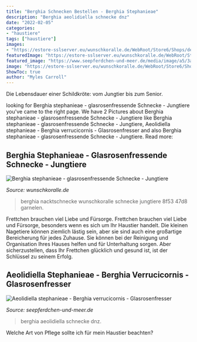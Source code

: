```yaml
---
title: "Berghia Schnecken Bestellen - Berghia Stephanieae"
description: "Berghia aeolidiella schnecke dnz"
date: "2022-02-05"
categories:
- "haustiere"
tags: ["haustiere"]
images:
- "https://estore-sslserver.eu/wunschkoralle.de/WebRoot/Store6/Shops/dea91525-0296-47d8-8f53-629c1092aadd/5A93/EC8B/BA13/9509/FA2A/0A48/351F/30E2/796048458413.png"
featuredImage: "https://estore-sslserver.eu/wunschkoralle.de/WebRoot/Store6/Shops/dea91525-0296-47d8-8f53-629c1092aadd/5A93/EC8B/BA13/9509/FA2A/0A48/351F/30E2/796048458413.png"
featured_image: "https://www.seepferdchen-und-meer.de/media/image/a5/3a/2f/bild-014-glasrosen-schneckei1PlBxpKBfobG_600x600@2x.jpg"
image: "https://estore-sslserver.eu/wunschkoralle.de/WebRoot/Store6/Shops/dea91525-0296-47d8-8f53-629c1092aadd/5A93/EC8B/BA13/9509/FA2A/0A48/351F/30E2/796048458413.png"
ShowToc: true
author: "Myles Carroll"
---
```



Die Lebensdauer einer Schildkröte: vom Jungtier bis zum Senior.

	

		
looking for Berghia stephanieae - glasrosenfressende Schnecke - Jungtiere you've came to the right page. We have 2 Pictures about Berghia stephanieae - glasrosenfressende Schnecke - Jungtiere like Berghia stephanieae - glasrosenfressende Schnecke - Jungtiere, Aeolidiella stephanieae - Berghia verrucicornis - Glasrosenfresser and also Berghia stephanieae - glasrosenfressende Schnecke - Jungtiere. Read more:
		
    
## Berghia Stephanieae - Glasrosenfressende Schnecke - Jungtiere

<img loading=lazy src="https://estore-sslserver.eu/wunschkoralle.de/WebRoot/Store6/Shops/dea91525-0296-47d8-8f53-629c1092aadd/5A93/EC8B/BA13/9509/FA2A/0A48/351F/30E2/796048458413.png" onerror="this.onerror=null;this.src='https://tse3.mm.bing.net/th?id=OIP.9Csj7QIpTo-G6TzONi4O0gHaE8&amp;pid=15.1';" alt="Berghia stephanieae - glasrosenfressende Schnecke - Jungtiere">

_Source: wunschkoralle.de_

>berghia nacktschnecke wunschkoralle schnecke jungtiere 8f53 47d8 garnelen. 

	

Frettchen brauchen viel Liebe und Fürsorge.
Frettchen brauchen viel Liebe und Fürsorge, besonders wenn es sich um Ihr Haustier handelt. Die kleinen Nagetiere können ziemlich lästig sein, aber sie sind auch eine großartige Bereicherung für jedes Zuhause. Sie können bei der Reinigung und Organisation Ihres Hauses helfen und für Unterhaltung sorgen. Aber sicherzustellen, dass Ihr Frettchen glücklich und gesund ist, ist der Schlüssel zu seinem Erfolg.

    
## Aeolidiella Stephanieae - Berghia Verrucicornis - Glasrosenfresser

<img loading=lazy src="https://www.seepferdchen-und-meer.de/media/image/a5/3a/2f/bild-014-glasrosen-schneckei1PlBxpKBfobG_600x600@2x.jpg" onerror="this.onerror=null;this.src='https://tse3.mm.bing.net/th?id=OIP.U5z0dipW7oozF6coJUCLHwHaIG&amp;pid=15.1';" alt="Aeolidiella stephanieae - Berghia verrucicornis - Glasrosenfresser">

_Source: seepferdchen-und-meer.de_

>berghia aeolidiella schnecke dnz. 

	

Welche Art von Pflege sollte ich für mein Haustier beachten?

